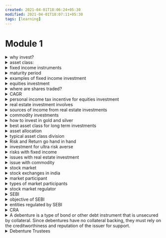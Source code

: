 ```yaml
---
created: 2021-04-01T18:06:24+05:30
modified: 2021-04-01T18:07:11+05:30
tags: [learning]
---
```



# Module 1
<details><summary>why invest?</summary>
<ul>
<li>fight inflation</li>
<li>create wealth</li>
</ul>
</details>

<details><summary>asset class: </summary>
a category of investment with particular risk and return characteristics, eg: fixed income, equity, real estate, commodities.
</details>
<details><summary>fixed income instruments</summary>
instruments with very limited risk to the principal and the return is paid as an interest to the investor</details>

<details><summary>maturity period</summary>end of term of deposit in fixed income</details>

<details><summary>examples of fixed income investment</summary>
1.Fixed deposits offered by banks
2.Bonds issued by the Government of India
3.Bonds issued by Government related agencies such as HUDCO, NHAI etc
4.Bonds issued by corporates
</details>
<details><summary>equities investment</summary>
buying shares of publicly listed companies</details>

<details><summary>where are shares traded?</summary>
both on the BSE - bombay stock exchange and NSE - national stock exchange</details>

<details><summary>CAGR</summary>compound annual growth rate</details>

<details><summary>personal income tax incentive for equities investment</summary>
returns generated over a long term period (above 365 days, also called long term capital gain) are completely exempted from personal income tax.</details>

<details><summary>real estate investment involves</summary>buying and selling commercial and non commercial land.</details>

<details><summary>sources of income from real estate investments</summary>
1. rental income
2. capital appreciation of the investment amount</details>

<details><summary>commodity investments</summary>investments in gold and silver are popular. in general over the long term they appreciate in value</details>

<details><summary>how to invest in gold and silver</summary>
1. jewelry
2. exchange traded funds</details>

<details><summary>best asset class for long term investments</summary>equities tend to give you the best returns especially when you have a multi – year invest-ment perspective. </details>

<details><summary>asset allocation</summary>allocating money across diverse asset classes </details>

<details><summary>typical asset class division</summary>Typically investor should allocate around 70% of his investable amount in Equity, 20% in Precious metals, and the rest in Fixed income investments. </details>

<details><summary>Risk and Return go hand in hand</summary>Higher the risk, higher the return and vice versa </details>

<details><summary>investment for ultra risk averse</summary>fixed income as it protects your principal amount. </details>

<details><summary>risks with fixed income</summary> if the rate of return is less than that of inflation you lose money</details>

<details><summary>issues with real estate investment</summary> requires large input, liquidity is also an issue</details>

<details><summary>issue with commodity</summary> historical return is not good</details>

<details><summary>stock market</summary>collection of markets and exchanges where regular activities of buying, selling, and issuance of shares of publicly-held companies happens, it helps facilitate your transactions wrt stock</details>

<details><summary>stock exchanges in india</summary>Bombay Stock Exchange (BSE) and the National Stock Exchange (NSE). regional stock exchanges like Bangalore Stock Exchange, Madras Stock Exchange that are getting phased out </details>

<details><summary>market participant</summary>anyone who participates in the stock market </details>

<details><summary>types of market participants</summary>
1.Domestic Retail Participants – These are people like you and me transacting in markets
2.NRI’s and OCI – These are people of Indian origin but based outside India
3.Domestic Institutions – These are large corporate entities based in India. Classic example would be the LIC of India.
4.Domestic Asset Management Companies (AMC) – Typical participants in this category would be the mutual fund companies such as SBI Mutual Fund, DSP Black Rock, Fidelity Investments, HDFC AMC etc.
5.Foreign Institutional Investors – Non Indian corporate entities. These could be foreign asset management companies, hedge funds and other investors</details>

<details><summary>stock market regulator</summary> regulation and compliance entity to make the stock market fair for everyone </details>

<details><summary>SEBI</summary>The Securities and Exchange board of India </details>

<details><summary>objective of SEBI</summary> 
1.The stock exchanges (BSE and NSE) conducts its business fairly
2.Stock brokers and sub brokers conduct their business fairly
3.Participants don’t get involved in unfair practices
4.Corporate’s don’t use the markets to unduly benefit themselves (Example – Satyam Computers)
5.Small retail investors interest are protected
6.Large investors with huge cash pile should not manipulate the markets
7.Overall development of markets</details>

<details><summary>entities regulated by SEBI</summary>
1. credit rating agencies
2. debenture trustees
3. depositories
4. depository participants
5. foreign institutional investors
6. merchant bankers
7. asset management companies
8. portfolio managers
9. stock brokers and sub brokers</details>

<details><summary>CRA</summary> 
1. credit rating agency
2. eg: CRISIL, ICRA, CARE
3. They rate the credit worthiness of corporate and governments ie. If a corporate or Govt entity wants to avail loan, CRA checks if the entity is worthy of giving a loan</details>

<details>debenture<summary>A debenture is a type of bond or other debt instrument that is unsecured by collateral. Since debentures have no collateral backing, they must rely on the creditworthiness and reputation of the issuer for support. </summary> </details>

<details><summary>Debenture Trustees</summary>
1. who? almost all banks in india
2. Act as a trustee to corporate debenture
3. When companies want to raise a loan they can issue debenture against which they promise to pay an interest. These debentures can be subscribed by public. A Debenture Trustee ensures that the debenture obligation is honored</details>


